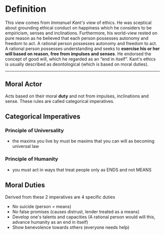 # Definition
This view comes from _Immanuel Kant's_ view of ethics. He was sceptical about grounding ethical conduct on happiness which he considers to be empiricism, senses and inclinations. Furthermore, his world-view rested on pure reason as he believed that each person possesses autonomy and freedom to act. A rational person possesses autonomy and freedom to act. A rational person possesses understanding and seeks to **exercise his or her will based on reason**, **free from impulses and senses**. He endorsed the concept of good will, which he regarded as an “end in itself”.
Kant's ethics is usually described as deontological (which is based on moral duties).

----
## Moral Actor
Acts based on their moral **duty** and not from impulses, inclinations and sense. These rules are called categorical imperatives.

## Categorical Imperatives
### Principle of Universality
- the maxims you live by must be maxims that you can will as becoming universal law

### Principle of Humanity
- you must act in ways that treat people only as ENDS and not MEANS

## Moral Duties
Derived from these 2 imperatives are 4 specific duties
- No suicide (person = means)
- No false promises (causes distrust, lender treated as a means)
- Develop one's talents and capacities (A rational person would will this, advance humanity as an end in itself)
- Show benevolence towards others (everyone needs help)